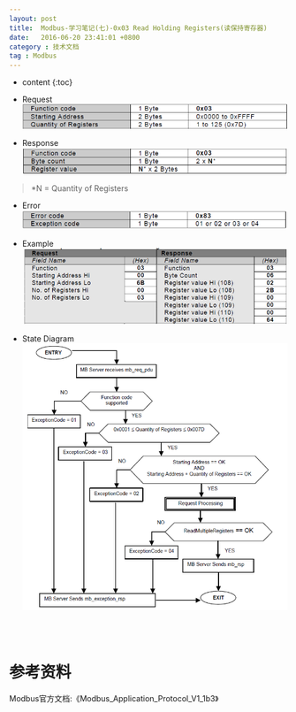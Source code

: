 ```yaml
---
layout: post
title:  Modbus-学习笔记(七)-0x03 Read Holding Registers(读保持寄存器)
date:   2016-06-20 23:41:01 +0800
category : 技术文档
tag : Modbus
---
```


* content
{:toc}


+ Request
![Request](/images/blog/modbus/modbus-05-03-Read-Holding-Registers/01_Request.png)

+ Response
![Response](/images/blog/modbus/modbus-05-03-Read-Holding-Registers/02_Response.png)

> *N = Quantity of Registers

+ Error
![Error](/images/blog/modbus/modbus-05-03-Read-Holding-Registers/03_Error.png)

+ Example
![Example](/images/blog/modbus/modbus-05-03-Read-Holding-Registers/04_Example.png)

+ State Diagram
![State Diagram](/images/blog/modbus/modbus-05-03-Read-Holding-Registers/05_State_Diagram.png)


<br>
<br>

参考资料
================================

Modbus官方文档:《Modbus_Application_Protocol_V1_1b3》
